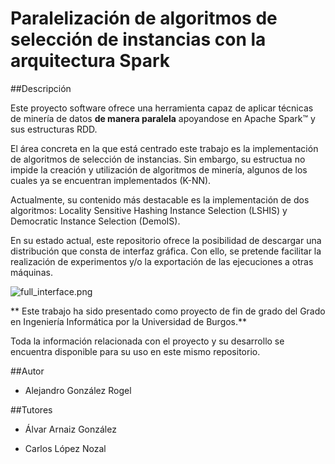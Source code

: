 # Paralelización de algoritmos de selección de instancias con la arquitectura Spark

##Descripción

Este proyecto software ofrece una herramienta capaz de aplicar técnicas de minería de datos **de manera paralela** apoyandose en Apache Spark™ y sus estructuras RDD.


El área concreta en la que está centrado este trabajo es la implementación de algoritmos de selección de instancias. Sin embargo, su estructua no impide la creación y utilización de algoritmos de minería, algunos de los cuales ya se encuentran implementados (K-NN).

Actualmente, su contenido más destacable es la implementación de dos algoritmos: Locality Sensitive Hashing Instance Selection (LSHIS) y Democratic Instance Selection (DemoIS).

En su estado actual, este repositorio ofrece la posibilidad de descargar una distribución que consta de interfaz gráfica. Con ello, se pretende facilitar la realización de experimentos y/o la exportación de las ejecuciones a otras máquinas.

![full_interface.png](https://bitbucket.org/repo/B6d96X/images/463284299-full_interface.png)

**
Este trabajo ha sido presentado como proyecto de fin de grado del Grado en Ingeniería Informática por la Universidad de Burgos.**

Toda la información relacionada con el proyecto y su desarrollo se encuentra disponible para su uso en este mismo repositorio.


##Autor
* Alejandro González Rogel

##Tutores
* Álvar Arnaiz González

* Carlos López Nozal